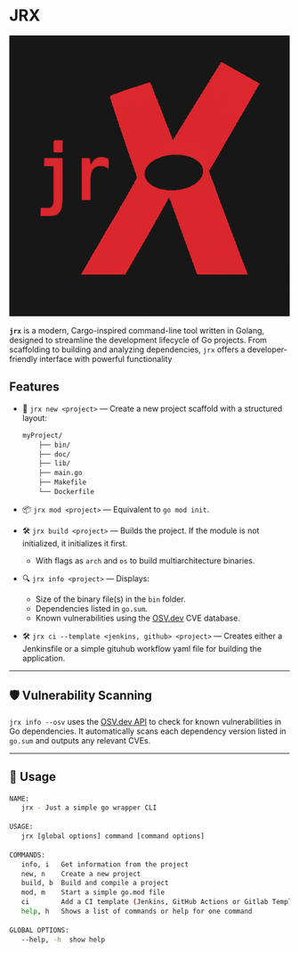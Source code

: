 # JRX

![JRX Logo](images/logo.png)

**`jrx`** is a modern, Cargo-inspired command-line tool written in Golang, designed to streamline the development lifecycle of Go projects. From scaffolding to building and analyzing dependencies, `jrx` offers a developer-friendly interface with powerful functionality

## Features

- 🔧 `jrx new <project>` — Create a new project scaffold with a structured layout:
    ```bash
    myProject/
        ├── bin/
        ├── doc/
        ├── lib/
        ├── main.go
        ├── Makefile
        └── Dockerfile
    ```
- 📦 `jrx mod <project>` — Equivalent to `go mod init`.

- 🛠️ `jrx build <project>` — Builds the project. If the module is not initialized, it initializes it first.
   - With flags as `arch` and `os` to build multiarchitecture binaries.

- 🔍 `jrx info <project>` — Displays:
   - Size of the binary file(s) in the `bin` folder.
   - Dependencies listed in `go.sum`.
   - Known vulnerabilities using the [OSV.dev](https://osv.dev) CVE database.

- 🛠️ `jrx ci --template <jenkins, github> <project>`  — Creates either a Jenkinsfile or a simple gituhub workflow yaml file for building the application. 
   
---

## 🛡️ Vulnerability Scanning

`jrx info --osv` uses the [OSV.dev API](https://osv.dev) to check for known vulnerabilities in Go dependencies. It automatically scans each dependency version listed in `go.sum` and outputs any relevant CVEs.

---

## 📁 Usage

```bash
NAME:
   jrx - Just a simple go wrapper CLI

USAGE:
   jrx [global options] command [command options]

COMMANDS:
   info, i   Get information from the project
   new, n    Create a new project
   build, b  Build and compile a project
   mod, m    Start a simple go.mod file
   ci        Add a CI template (Jenkins, GitHub Actions or Gitlab Template) to the project
   help, h   Shows a list of commands or help for one command

GLOBAL OPTIONS:
   --help, -h  show help
```
